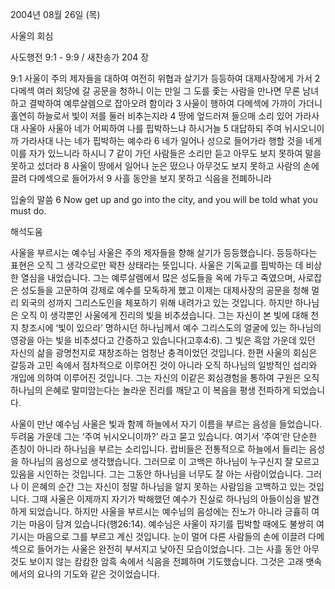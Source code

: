 2004년 08월 26일 (목)

사울의 회심



사도행전 9:1 - 9:9 / 새찬송가 204 장


9:1 사울이 주의 제자들을 대하여 여전히 위협과 살기가 등등하여 대제사장에게 가서 
2 다메섹 여러 회당에 갈 공문을 청하니 이는 만일 그 도를 좇는 사람을 만나면 무론 남녀하고 결박하여 예루살렘으로 잡아오려 함이라 
3 사울이 행하여 다메섹에 가까이 가더니 홀연히 하늘로서 빛이 저를 둘러 비추는지라 
4 땅에 엎드러져 들으매 소리 있어 가라사대 사울아 사울아 네가 어찌하여 나를 핍박하느냐 하시거늘 
5 대답하되 주여 뉘시오니이까 가라사대 나는 네가 핍박하는 예수라 
6 네가 일어나 성으로 들어가라 행할 것을 네게 이를 자가 있느니라 하시니 
7 같이 가던 사람들은 소리만 듣고 아무도 보지 못하여 말을 못하고 섰더라 
8 사울이 땅에서 일어나 눈은 떴으나 아무것도 보지 못하고 사람의 손에 끌려 다메섹으로 들어가서 
9 사흘 동안을 보지 못하고 식음을 전폐하니라 

입술의 말씀 
6 Now get up and go into the city, and you will be told what you must do.

해석도움





사울을 부르시는 예수님 
사울은 주의 제자들을 향해 살기가 등등했습니다. 등등하다는 표현은 오직 그 생각으로만 꽉찬 상태라는 뜻입니다. 사울은 기독교를 핍박하는 데 비상한 열심을 내었습니다. 그는 예루살렘에서 많은 성도들을 옥에 가두고 죽였으며, 사로잡은 성도들을 고문하여 강제로 예수를 모독하게 했고 이제는 대제사장의 공문을 청해 멀리 외국의 성까지 그리스도인을 체포하기 위해 내려가고 있는 것입니다. 하지만 하나님은 오직 이 생각뿐인 사울에게 진리의 빛을 비추셨습니다. 그는 자신이 본 빛에 대해 천지 창조시에 ‘빛이 있으라’ 명하시던 하나님께서 예수 그리스도의 얼굴에 있는 하나님의 영광을 아는 빛을 비추셨다고 간증하고 있습니다(고후4:6). 그 빛은 흑암 가운데 있던 자신의 삶을 광명천지로 재창조하는 엄청난 충격이었던 것입니다. 한편 사울의 회심은 갈등과 고민 속에서 점차적으로 이루어진 것이 아니라 오직 하나님의 일방적인 섭리와 개입에 의하여 이루어진 것입니다. 그는 자신의 이같은 회심경험을 통하여 구원은 오직 하나님의 은혜로 말미암는다는 놀라운 진리를 깨닫고 이 복음을 평생 전파하게 되었습니다. 

사울이 만난 예수님 
사울은 빛과 함께 하늘에서 자기 이름을 부르는 음성을 들었습니다. 두려움 가운데 그는 ‘주여 뉘시오니이까?’ 라고 묻고 있습니다. 여기서 ‘주여’란 단순한 존칭이 아니라 하나님을 부르는 소리입니다. 랍비들은 전통적으로 하늘에서 들리는 음성을 하나님의 음성으로 생각했습니다. 그러므로 이 고백은 하나님이 누구신지 잘 모르고 있음을 시인하는 것입니다. 그는 그동안 하나님을 너무도 잘 아는 사람이었습니다. 그러나 이 은혜의 순간 그는 자신이 정말 하나님을 알지 못하는 사람임을 고백하고 있는 것입니다. 그때 사울은 이제까지 자기가 박해했던 예수가 진실로 하나님의 아들이심을 발견하게 되었습니다. 하지만 사울을 부르시는 예수님의 음성에는 진노가 아니라 긍휼히 여기는 마음이 담겨 있습니다(행26:14). 예수님은 사울이 자기를 핍박할 때에도 불쌍히 여기시는 마음으로 그를 부르고 계신 것입니다. 눈이 멀어 다른 사람들의 손에 이끌려 다메섹으로 들어가는 사울은 완전히 부서지고 낮아진 모습이었습니다. 그는 사흘 동안 아무 것도 보이지 않는 캄캄한 암흑 속에서 식음을 전폐하며 기도했습니다. 그것은 고래 뱃속에서의 요나의 기도와 같은 것이었습니다.
